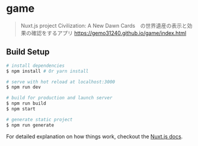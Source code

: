 # game
> Nuxt.js project
Civilization: A New Dawn Cards　の世界遺産の表示と効果の確認をするアプリ
https://gemo31240.github.io/game/index.html

## Build Setup

``` bash
# install dependencies
$ npm install # Or yarn install

# serve with hot reload at localhost:3000
$ npm run dev

# build for production and launch server
$ npm run build
$ npm start

# generate static project
$ npm run generate
```

For detailed explanation on how things work, checkout the [Nuxt.js docs](https://github.com/nuxt/nuxt.js).
